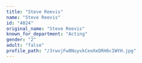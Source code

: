 ```yaml
---
title: "Steve Reevis"
name: "Steve Reevis"
id: "4024"
original_name: "Steve Reevis"
known_for_department: "Acting"
gender: "2"
adult: "false"
profile_path: "/3rwvjFw0NuyvkCeoXeDRH6cIWYH.jpg"
---
```

